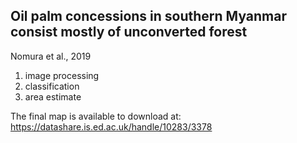 ## Oil palm concessions in southern Myanmar consist mostly of unconverted forest
Nomura et al., 2019

1. image processing
2. classification
3. area estimate

The final map is available to download at: https://datashare.is.ed.ac.uk/handle/10283/3378
